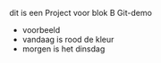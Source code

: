 dit is een Project voor blok B Git-demo


* voorbeeld
* vandaag is rood de kleur
* morgen is het dinsdag

